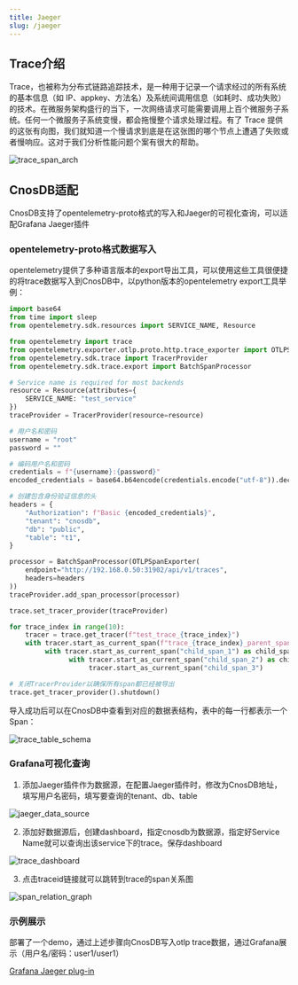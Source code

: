 ```yaml
---
title: Jaeger
slug: /jaeger
---
```


## Trace介绍

Trace，也被称为分布式链路追踪技术，是一种用于记录一个请求经过的所有系统的基本信息（如 IP、appkey、方法名）及系统间调用信息（如耗时、成功失败）的技术。在微服务架构盛行的当下，一次网络请求可能需要调用上百个微服务子系统。任何一个微服务子系统变慢，都会拖慢整个请求处理过程。有了 Trace 提供的这张有向图，我们就知道一个慢请求到底是在这张图的哪个节点上遭遇了失败或者慢响应。这对于我们分析性能问题个案有很大的帮助。

![trace\_span\_arch](/img/jaeger/trace_span_arch.png)

## CnosDB适配

CnosDB支持了opentelemetry-proto格式的写入和Jaeger的可视化查询，可以适配Grafana Jaeger插件

### opentelemetry-proto格式数据写入

opentelemetry提供了多种语言版本的export导出工具，可以使用这些工具很便捷的将trace数据写入到CnosDB中，以python版本的opentelemetry export工具举例：

```python
import base64
from time import sleep
from opentelemetry.sdk.resources import SERVICE_NAME, Resource

from opentelemetry import trace
from opentelemetry.exporter.otlp.proto.http.trace_exporter import OTLPSpanExporter
from opentelemetry.sdk.trace import TracerProvider
from opentelemetry.sdk.trace.export import BatchSpanProcessor

# Service name is required for most backends
resource = Resource(attributes={
    SERVICE_NAME: "test_service"
})
traceProvider = TracerProvider(resource=resource)

# 用户名和密码
username = "root"
password = ""

# 编码用户名和密码
credentials = f"{username}:{password}"
encoded_credentials = base64.b64encode(credentials.encode("utf-8")).decode("utf-8")

# 创建包含身份验证信息的头
headers = {
    "Authorization": f"Basic {encoded_credentials}",
    "tenant": "cnosdb",
    "db": "public",
    "table": "t1",
}

processor = BatchSpanProcessor(OTLPSpanExporter(
    endpoint="http://192.168.0.50:31902/api/v1/traces",
    headers=headers
))
traceProvider.add_span_processor(processor)

trace.set_tracer_provider(traceProvider)

for trace_index in range(10):
    tracer = trace.get_tracer(f"test_trace_{trace_index}")
    with tracer.start_as_current_span(f"trace_{trace_index}_parent_span") as parent_span:        
         with tracer.start_as_current_span("child_span_1") as child_span_1:
               with tracer.start_as_current_span("child_span_2") as child_span_2:
                    tracer.start_as_current_span("child_span_3")

# 关闭TracerProvider以确保所有span都已经被导出
trace.get_tracer_provider().shutdown()
```

导入成功后可以在CnosDB中查看到对应的数据表结构，表中的每一行都表示一个Span：

![trace\_table\_schema](/img/jaeger/trace_table_schema.png)

### Grafana可视化查询

1. 添加Jaeger插件作为数据源，在配置Jaeger插件时，修改为CnosDB地址，填写用户名密码，填写要查询的tenant、db、table

![jaeger\_data\_source](/img/jaeger/jaeger_data_source.png)

2. 添加好数据源后，创建dashboard，指定cnosdb为数据源，指定好Service Name就可以查询出该service下的trace。保存dashboard

![trace\_dashboard](/img/jaeger/trace_dashboard.png)

3. 点击traceid链接就可以跳转到trace的span关系图

![span\_relation\_graph](/img/jaeger/span_relation_graph.png)

### 示例展示

部署了一个demo，通过上述步骤向CnosDB写入otlp trace数据，通过Grafana展示（用户名/密码：user1/user1）

[Grafana Jaeger plug-in](http://43.247.178.238:43000/d/8ktbGwrSG/trace-ecolog-integration-example?orgId=1\&from=now-5y\&to=now)
